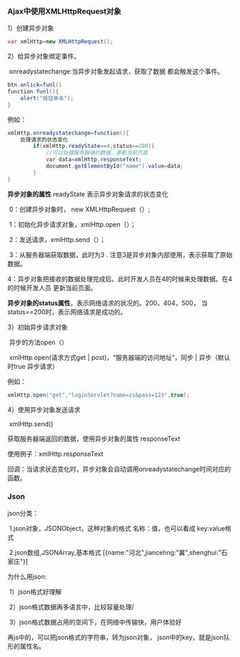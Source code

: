 ### Ajax中使用XMLHttpRequest对象

1）创建异步对象

```java
var xmlHttp=new XMLHttpRequest();
```

2）给异步对象绑定事件。

​		onreadystatechange:当异步对象发起请求，获取了数据 都会触发这个事件。

```java
btn.onlick=funl()
function funl(){
	alert("按钮单击");
}
```

例如：

```java
xmlHttp.onreadystatechange=function(){
	处理请求的状态变化
        if(xmlHttp.readyState==4,status==200){
            //可以处理服务器端的数据，更新当前页面
            var data=xmlHttp.responseText;
            document.getElementById("name").value=data;
        }
}
```

**异步对象的属性** readyState 表示异步对象请求的状态变化

​	0：创建异步对象时， new XMLHttpRequest（）;

​	1：初始化异步请求对象，xmlHttp.open（）；

​	2：发送请求，xmlHttp.send（）；

​	3：从服务器端获取数据，此时为3 . 注意3是异步对象内部使用，表示获取了原始数据。

​	4：异步对象把接收的数据处理完成后。此时开发人员在4的时候来处理数据。在4的时候开发人员  更新当前页面。

**异步对象的status属性**，表示网络请求的状况的。200，404，500， 当status==200时，表示网络请求是成功的。

3）初始异步请求对象

​	异步的方法open（）

​	xmlHttp.open(请求方式get | post)，“服务器端的访问地址”，同步 | 异步（默认时true 异步请求）

例如：

```java
xmlHttp.open("get","loginServlet?name=zs&pass=123",true);
```

4）使用异步对象发送请求

​	xmlHttp.send()

获取服务器端返回的数据，使用异步对象的属性 responseText

使用例子：xmlHttp.responseText

回调：当请求状态变化时，异步对象会自动调用onreadystatechange时间对应的函数。

### Json

json分类：

​	1.json对象，JSONObject，这种对象的格式  名称：值，也可以看成 key:value格式

​	2.json数组,JSONArray,基本格式  [{name:"河北",jiancehng:"冀",shenghui:"石家庄"}] 

为什么用json:

​	1）json格式好理解

​	2）json格式数据再多语言中，比较容量处理/

​	3）json格式数据占用的空间下，在网络中传输快，用户体验好

再js中的，可以把json格式的字符串，转为json对象， json中的key，就是json队形的属性名。
